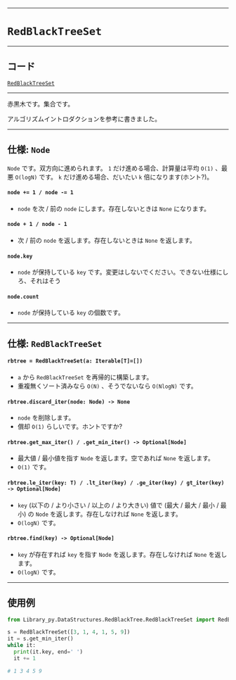 _____

# `RedBlackTreeSet`

_____

## コード

[`RedBlackTreeSet`](https://github.com/titan-23/Library_py/blob/main/DataStructures/RedBlackTree/RedBlackTreeSet.py)
<!-- code=https://github.com/titan-23/Library_py/blob/main/DataStructures\RedBlackTree\RedBlackTreeSet.py -->

_____

赤黒木です。集合です。

アルゴリズムイントロダクションを参考に書きました。

_____

## 仕様: `Node`

`Node` です。双方向に進められます。 `1` だけ進める場合、計算量は平均 `O(1)` 、最悪 `O(logN)` です。 `k` だけ進める場合、だいたい `k` 倍になります(ホント?)。

#### `node += 1 / node -= 1`
- `node` を次 / 前の `node` にします。存在しないときは `None` になります。

#### `node + 1 / node - 1`
- 次 / 前の `node` を返します。存在しないときは `None` を返します。

#### `node.key`
- `node` が保持している `key` です。変更はしないでください。できない仕様にしろ、それはそう

#### `node.count`
- `node` が保持している `key` の個数です。

_____

## 仕様: `RedBlackTreeSet`

#### `rbtree = RedBlackTreeSet(a: Iterable[T]=[])`
- `a` から `RedBlackTreeSet` を再帰的に構築します。
- 重複無くソート済みなら `O(N)` 、そうでないなら `O(NlogN)` です。

#### `rbtree.discard_iter(node: Node) -> None`
- `node` を削除します。
- 償却 `O(1)` らしいです。ホントですか?

#### `rbtree.get_max_iter() / .get_min_iter() -> Optional[Node]`
- 最大値 / 最小値を指す `Node` を返します。空であれば `None` を返します。
- `O(1)` です。

#### `rbtree.le_iter(key: T) / .lt_iter(key) / .ge_iter(key) / gt_iter(key) -> Optional[Node]`
- `key` (以下の / より小さい / 以上の / より大きい) 値で (最大 / 最大 / 最小 / 最小) の `Node` を返します。存在しなければ `None` を返します。
- `O(logN)` です。

#### `rbtree.find(key) -> Optional[Node]`
- `key` が存在すれば `key` を指す `Node` を返します。存在しなければ `None` を返します。
- `O(logN)` です。

_____

## 使用例

```python
from Library_py.DataStructures.RedBlackTree.RedBlackTreeSet import RedBlackTreeSet

s = RedBlackTreeSet([3, 1, 4, 1, 5, 9])
it = s.get_min_iter()
while it:
  print(it.key, end=' ')
  it += 1

# 1 3 4 5 9
```
